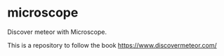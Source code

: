 microscope
==========

Discover meteor with Microscope.

This is a repository to follow the book https://www.discovermeteor.com/
